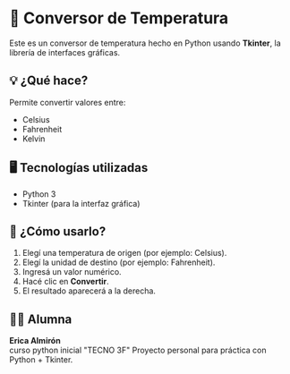 # 🧊 Conversor de Temperatura

Este es un conversor de temperatura hecho en Python usando **Tkinter**, la librería de interfaces gráficas.

## 💡 ¿Qué hace?

Permite convertir valores entre:
- Celsius
- Fahrenheit
- Kelvin

## 🖥️ Tecnologías utilizadas

- Python 3
- Tkinter (para la interfaz gráfica)

## 🧪 ¿Cómo usarlo?

1. Elegí una temperatura de origen (por ejemplo: Celsius).
2. Elegí la unidad de destino (por ejemplo: Fahrenheit).
3. Ingresá un valor numérico.
4. Hacé clic en **Convertir**.
5. El resultado aparecerá a la derecha.

## 👩‍💻 Alumna

**Erica Almirón**  
curso python inicial "TECNO 3F"
Proyecto personal para práctica con Python + Tkinter.
